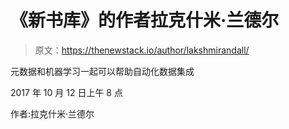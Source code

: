 # 《新书库》的作者拉克什米·兰德尔

> 原文：<https://thenewstack.io/author/lakshmirandall/>

元数据和机器学习一起可以帮助自动化数据集成

2017 年 10 月 12 日上午 8 点

作者:拉克什米·兰德尔